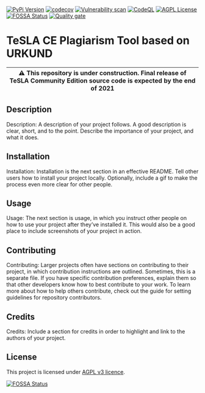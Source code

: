 [![PyPi Version](https://img.shields.io/pypi/v/tesla-ce.svg)](https://pypi.python.org/pypi/tesla-ce/)
[![codecov](https://codecov.io/gh/tesla-ce/provider-pt-urkund/branch/main/graph/badge.svg?token=PJJQMW981P)](https://codecov.io/gh/tesla-ce/provider-pt-urkund)
[![Vulnerability scan](https://github.com/tesla-ce/provider-pt-urkund/actions/workflows/debricked.yml/badge.svg)](https://github.com/tesla-ce/core/actions/workflows/debricked.yml)
[![CodeQL](https://github.com/tesla-ce/provider-pt-urkund/actions/workflows/codeql-analysis.yml/badge.svg)](https://github.com/tesla-ce/core/actions/workflows/codeql-analysis.yml)
[![AGPL License](https://img.shields.io/badge/license-AGPL-blue.svg)](http://www.gnu.org/licenses/agpl-3.0)
[![FOSSA Status](https://app.fossa.com/api/projects/custom%2B26246%2Fgithub.com%2Ftesla-ce%2Fprovider-pt-urkund.svg?type=shield)](https://app.fossa.com/projects/custom%2B26246%2Fgithub.com%2Ftesla-ce%2Fprovider-pt-urkund?ref=badge_shield)
[![Quality gate](https://sonar.sunai.uoc.edu/api/project_badges/quality_gate?project=tesla-ce_core)](https://sonar.sunai.uoc.edu/dashboard?id=tesla-ce_core)

# TeSLA CE Plagiarism Tool based on URKUND

| :warning: This repository is **under construction**. Final release of TeSLA Community Edition source code is expected by the **end of 2021** |
| --- |

## Description
Description: A description of your project follows. A good description is clear, short, and to the point. Describe the importance of your project, and what it does.

## Installation
Installation: Installation is the next section in an effective README. Tell other users how to install your project locally. Optionally, include a gif to make the process even more clear for other people.

## Usage
Usage: The next section is usage, in which you instruct other people on how to use your project after they’ve installed it. This would also be a good place to include screenshots of your project in action.

## Contributing
Contributing: Larger projects often have sections on contributing to their project, in which contribution instructions are outlined. Sometimes, this is a separate file. If you have specific contribution preferences, explain them so that other developers know how to best contribute to your work. To learn more about how to help others contribute, check out the guide for setting guidelines for repository contributors.

## Credits
Credits: Include a section for credits in order to highlight and link to the authors of your project.

## License
This project is licensed under [AGPL v3 licence](http://www.gnu.org/licenses/agpl-3.0).

[![FOSSA Status](https://app.fossa.com/api/projects/custom%2B26246%2Fgithub.com%2Ftesla-ce%2Fprovider-pt-urkund.svg?type=large)](https://app.fossa.com/projects/custom%2B26246%2Fgithub.com%2Ftesla-ce%2Fprovider-pt-urkund?ref=badge_large)

